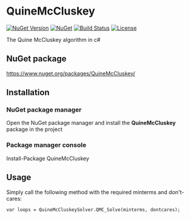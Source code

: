 # QuineMcCluskey
[![NuGet Version](https://img.shields.io/nuget/v/QuineMcCluskey.svg?style=flat)](https://www.nuget.org/packages/QuineMcCluskey)
[![NuGet](https://img.shields.io/nuget/dt/QuineMcCluskey.svg?style=flat)](https://www.nuget.org/packages/QuineMcCluskey)
[![Build Status](https://travis-ci.org/MintPlayer/QuineMcCluskey.svg?branch=master)](https://travis-ci.org/MintPlayer/QuineMcCluskey)
[![License](https://img.shields.io/badge/License-Apache%202.0-green.svg)](https://opensource.org/licenses/Apache-2.0)

The Quine McCluskey algorithm in c#
## NuGet package
https://www.nuget.org/packages/QuineMcCluskey/
## Installation
### NuGet package manager
Open the NuGet package manager and install the **QuineMcCluskey** package in the project
### Package manager console
Install-Package QuineMcCluskey
## Usage
Simply call the following method with the required minterms and don't-cares:

    var loops = QuineMcCluskeySolver.QMC_Solve(minterms, dontcares);
